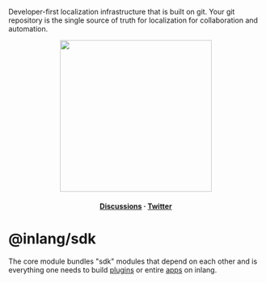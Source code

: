 Developer-first localization infrastructure that is built on git. Your git repository is the single source of truth for localization for collaboration and automation.

<div>
    <p align="center">
        <img width="300" src="https://cdn.jsdelivr.net/gh/inlang/monorepo/inlang/assets/logo-white-background.png"/>
    </p>
    <h4 align="center">
        <!-- <a href="https://inlang.com/documentation" target="_blank">Get Started</a>
        ·  -->
        <a href="https://github.com/inlang/monorepo/discussions" target="_blank">Discussions</a> · <a href="https://twitter.com/inlangHQ" target="_blank">Twitter</a>
    </h4>
</div>

# @inlang/sdk

The core module bundles "sdk" modules that depend on each other and is everything one needs to build [plugins](https://inlang.com/documentation/plugin) or entire [apps](https://inlang.com/documentation/develop-app) on inlang.
